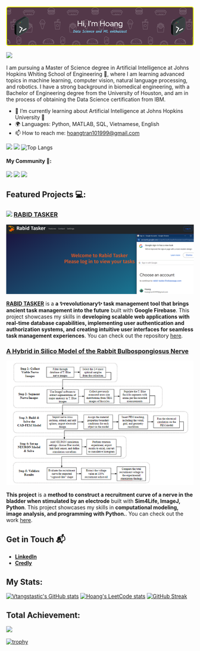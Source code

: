 ![Header](./github-header-image.png)

![](https://komarev.com/ghpvc/?username=vtangstastic&color=ff69b4&style=plastic&abbreviated=true)

I am pursuing a Master of Science degree in Artificial Intelligence at Johns Hopkins Whiting School of Engineering 🏫, where I am learning advanced topics in machine learning, computer vision, natural language processing, and robotics. I have a strong background in biomedical engineering, with a Bachelor of Engineering degree from the University of Houston, and am in the process of obtaining the Data Science certification from IBM.

- 🌱 I’m currently learning about Artificial Intelligence at Johns Hopkins University 🏫
- 🌍 Languages: Python, MATLAB, SQL, Vietnamese, English
- 📫 How to reach me: hoangtran101999@gmail.com

![](http://github-profile-summary-cards.vercel.app/api/cards/repos-per-language?username=vtangstastic&theme=darcula)
![](http://github-profile-summary-cards.vercel.app/api/cards/most-commit-language?username=vtangstastic&theme=darcula)
![Top Langs](https://github-readme-stats.vercel.app/api/top-langs/?username=vtangstastic&layout=compact)

#### My Community 👥:

<img src="https://img.shields.io/badge/Kaggle-20BEFF?style=for-the-badge&logo=Kaggle&logoColor=white" heigh=15 width=64/> <img src="https://img.shields.io/badge/Devpost-003E54?style=for-the-badge&logo=Devpost&logoColor=white" heigh=20 width=70/> <img src="https://img.shields.io/badge/Coursera-0056D2?style=for-the-badge&logo=Coursera&logoColor=white" heigh=20 width=70/>

## Featured Projects 💻:

### [<img src="https://i.ibb.co/PwM7cc2/RT-logo.png" heigh=30 width=30>](https://rabid-tasker.web.app/) [RABID TASKER](https://rabid-tasker.web.app/Home)

![Header](./Screenshot04-11.png)

**[RABID TASKER](https://rabid-tasker.web.app/Home)** is a **a ✨revolutionary✨ task management tool that brings ancient task management into the future** built with **Google Firebase**. This project showcases my skills in **developing scalable web applications with real-time database capabilities, implementing user authentication and authorization systems, and creating intuitive user interfaces for seamless task management experiences**. You can check out the repository [here](https://github.com/cytoshell/RowdyHacksSpring2024/tree/main).

### [A Hybrid in Silico Model of the Rabbit Bulbospongiosus Nerve](https://docs.google.com/presentation/d/1i-H6iJv23251j5xhvtSrhFYicCKRRGS2/edit?amp%3Bouid=106798688794723663606&amp%3Brtpof=true&amp%3Bsd=true#slide=id.g1e18d793b26_0_3)

![Header](.//Screenshot2024-04-11.png)

**This project** is a **method to construct a recruitment curve of a nerve in the bladder when stimulated by an electrode** built with **Sim4Life, ImageJ, Python**. This project showcases my skills in **computational modeling, image analysis, and programming with Python.**. You can check out the work [here](https://docs.google.com/presentation/d/1i-H6iJv23251j5xhvtSrhFYicCKRRGS2/edit?amp%3Bouid=106798688794723663606&amp%3Brtpof=true&amp%3Bsd=true#slide=id.g1e18d793b26_0_3).
## Get in Touch 📬

- **[LinkedIn](https://www.linkedin.com/in/hoang1802tran/)**
- **[Credly](https://www.credly.com/users/hoang-tran.a23fa934)**

## My Stats:

[![Vtangstastic's GitHub stats](https://github-readme-stats.vercel.app/api?username=vtangstastic&show_icons=true&theme=dracula&show=logo&rank_icon=github)](https://github.com/vtangstastic/github-readme-stats) [![Hoang's LeetCode stats](https://leetcode-stats-six.vercel.app/?username=hoang1802tran&theme=dark)](https://github.com/KnlnKS/leetcode-stats)
 [![GitHub Streak](https://github-readme-streak-stats.herokuapp.com?user=vtangstastic&theme=radical&hide_border=true)](https://git.io/streak-stats) 

 ## Total Achievement:

![](http://github-profile-summary-cards.vercel.app/api/cards/profile-details?username=vtangstastic&theme=darcula)

[![trophy](https://github-profile-trophy.vercel.app/?username=vtangstastic&theme=nord)](https://github.com/ryo-ma/github-profile-trophy)


